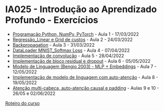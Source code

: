# IA025 - Introdução ao Aprendizado Profundo - Exercícios

* [Programação Python, NumPy, PyTorch](Exercicios/Aula%201%20-%20Entrega%20-%20Exerc%C3%ADcios%20Introdut%C3%B3rios.ipynb) - Aula 1 - 17/03/2022
* [Regressão_Linear e Grid de custos](Exercicios/Aula2-Regressão_Linear.ipynb) - Aula 2 - 24/03/2022
* [Backpropagation](Exercicios/Aula3-BackPropagation.ipynb) - Aula 3 - 31/03/2022
* [DataLoader MNIST_Softmax Loss](Exercicios/Aula4-Regressao_Softmax_MNIST_SGD_minibatches.ipynb) - Aula 4 - 07/04/2022
* [Implementação de convolução](Exercicios/Aula5-MNIST_Convolucional.ipynb) - Aula 5 - 28/04/2022
* [Implementação de bloco residual e dropout](Exercicios/Aula_6_Exercício_ResNet_Dropout.ipynb) - Aula 6 - 05/05/2022
* [Modelo de Linguagem (Bengio 2003) - MLP + Embeddings](Exercicios/Aula_7_LanguageModelBengio_Perplexity.ipynb) - Aula 7 - 12/05/2022
* [Implementação de modelo de linguagem com auto-atenção](Exercicios/Aula_8_SelfAttention.ipynb) - Aula 8 - 19/05/2022
* [Atenção multi-cabeça, auto-atenção causal e padding](Exercicios/Aula_9_MultiheadAttention_Causal.ipynb) - Aulas 9 e 10 - 26/05 e 02/06/2022

[Roteiro do curso](/README.md)
